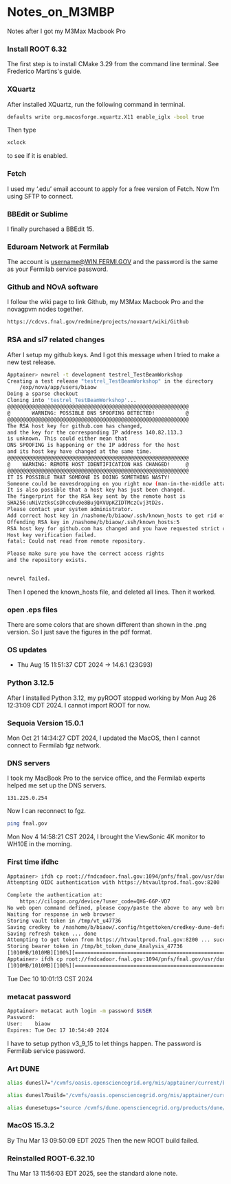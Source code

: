 # Notes_on_M3MBP
Notes after I got my M3Max Macbook Pro
###  Install ROOT 6.32
The first step is to install CMake 3.29 from the command line terminal. See 
Frederico Martins's guide.

### XQuartz
After installed XQuartz, run the following command in terminal.
```bash
defaults write org.macosforge.xquartz.X11 enable_iglx -bool true
```
Then type 
```bash
xclock
```
to see if it is enabled.

### Fetch
I used my ‘.edu’ email account to apply for a free version of Fetch. Now I’m using SFTP to connect.

### BBEdit or Sublime
I finally purchased a BBEdit 15.

### Eduroam Network at Fermilab
The account is username@WIN.FERMI.GOV and the password is the same as your Fermilab service password.

### Github and NOvA software
I follow the wiki page to link Github, my M3Max Macbook Pro and the novagpvm nodes together.
```html
https://cdcvs.fnal.gov/redmine/projects/novaart/wiki/Github
```
### RSA and sl7 related changes 
After I setup my github keys. And I got this message when I tried to make a new test release.
```bash
Apptainer> newrel -t development testrel_TestBeamWorkshop
Creating a test release "testrel_TestBeamWorkshop" in the directory
    /exp/nova/app/users/biaow
Doing a sparse checkout
Cloning into 'testrel_TestBeamWorkshop'...
@@@@@@@@@@@@@@@@@@@@@@@@@@@@@@@@@@@@@@@@@@@@@@@@@@@@@@@@@@@
@       WARNING: POSSIBLE DNS SPOOFING DETECTED!          @
@@@@@@@@@@@@@@@@@@@@@@@@@@@@@@@@@@@@@@@@@@@@@@@@@@@@@@@@@@@
The RSA host key for github.com has changed,
and the key for the corresponding IP address 140.82.113.3
is unknown. This could either mean that
DNS SPOOFING is happening or the IP address for the host
and its host key have changed at the same time.
@@@@@@@@@@@@@@@@@@@@@@@@@@@@@@@@@@@@@@@@@@@@@@@@@@@@@@@@@@@
@    WARNING: REMOTE HOST IDENTIFICATION HAS CHANGED!     @
@@@@@@@@@@@@@@@@@@@@@@@@@@@@@@@@@@@@@@@@@@@@@@@@@@@@@@@@@@@
IT IS POSSIBLE THAT SOMEONE IS DOING SOMETHING NASTY!
Someone could be eavesdropping on you right now (man-in-the-middle attack)!
It is also possible that a host key has just been changed.
The fingerprint for the RSA key sent by the remote host is
SHA256:uNiVztksCsDhcc0u9e8BujQXVUpKZIDTMczCvj3tD2s.
Please contact your system administrator.
Add correct host key in /nashome/b/biaow/.ssh/known_hosts to get rid of this message.
Offending RSA key in /nashome/b/biaow/.ssh/known_hosts:5
RSA host key for github.com has changed and you have requested strict checking.
Host key verification failed.
fatal: Could not read from remote repository.

Please make sure you have the correct access rights
and the repository exists.


newrel failed.
```
Then I opened the known_hosts file, and deleted all lines. Then it worked.




### open .eps files
There are some colors that are shown different than shown in the .png version. So I just save the figures in the pdf format.

### OS updates
- Thu Aug 15 11:51:37 CDT 2024 -> 14.6.1 (23G93)

### Python 3.12.5
After I installed Python 3.12, my pyROOT stopped working by Mon Aug 26 12:31:09 CDT 2024. I cannot import ROOT for now.

### Sequoia Version 15.0.1 
Mon Oct 21 14:34:27 CDT 2024, I updated the MacOS, then I cannot connect to Fermilab fgz network.

### DNS servers
I took my MacBook Pro to the service office, and the Fermilab experts helped me set up the DNS servers.
```
131.225.0.254
```
Now I can reconnect to fgz. 
```bash
ping fnal.gov
```
Mon Nov  4 14:58:21 CST 2024,  I brought the ViewSonic 4K monitor to WH10E in the morning.

### First time ifdhc 
```bash
Apptainer> ifdh cp root://fndcadoor.fnal.gov:1094/pnfs/fnal.gov/usr/dune/tape_backed/dunepro/physics/full-reconstructed/2023/mc/out1/MC_Winter2023_RITM1592444_reReco/54/05/35/65/NNBarAtm_hA_BR_dune10kt_1x2x6_54053565_607_20220331T192335Z_gen_g4_detsim_reco_65751406_0_20230125T150414Z_reReco.root /dev/null
Attempting OIDC authentication with https://htvaultprod.fnal.gov:8200

Complete the authentication at:
    https://cilogon.org/device/?user_code=QXG-66P-VD7
No web open command defined, please copy/paste the above to any web browser
Waiting for response in web browser
Storing vault token in /tmp/vt_u47736
Saving credkey to /nashome/b/biaow/.config/htgettoken/credkey-dune-default
Saving refresh token ... done
Attempting to get token from https://htvaultprod.fnal.gov:8200 ... succeeded
Storing bearer token in /tmp/bt_token_dune_Analysis_47736
[1010MB/1010MB][100%][==================================================][1010MB/s][1010MB/1010MB][100%][==================================================][1010MB/s]  
Apptainer> ifdh cp root://fndcadoor.fnal.gov:1094/pnfs/fnal.gov/usr/dune/tape_backed/dunepro/physics/full-reconstructed/2023/mc/out1/MC_Winter2023_RITM1592444_reReco/54/05/35/65/NNBarAtm_hA_BR_dune10kt_1x2x6_54053565_607_20220331T192335Z_gen_g4_detsim_reco_65751406_0_20230125T150414Z_reReco.root /dev/null
[1010MB/1010MB][100%][==================================================][1010MB/s][1010MB/1010MB][100%][==================================================][1010MB/s]
```
Tue Dec 10 10:01:13 CST 2024

### metacat password
```bash
Apptainer> metacat auth login -m password $USER 
Password:
User:    biaow
Expires: Tue Dec 17 10:54:40 2024
```
I have to setup python v3_9_15 to let things happen. The password is Fermilab service password.

### Art DUNE
```bash
alias dunesl7="/cvmfs/oasis.opensciencegrid.org/mis/apptainer/current/bin/apptainer shell --shell=/bin/bash -B /cvmfs,/exp,/nashome,/pnfs/dune,/opt,/run/user,/etc/hostname,/etc/hosts,/etc/krb5.conf --ipc --pid /cvmfs/singularity.opensciencegrid.org/fermilab/fnal-dev-sl7:latest"

alias dunesl7build="/cvmfs/oasis.opensciencegrid.org/mis/apptainer/current/bin/apptainer shell --shell=/bin/bash -B /cvmfs,/exp,/build,/nashome,/opt,/run/user,/etc/hostname,/etc/hosts,/etc/krb5.conf --ipc --pid /cvmfs/singularity.opensciencegrid.org/fermilab/fnal-dev-sl7:latest"

alias dunesetups="source /cvmfs/dune.opensciencegrid.org/products/dune/setup_dune.sh"
```

### MacOS 15.3.2
By Thu Mar 13 09:50:09 EDT 2025
Then the new ROOT build failed.

### Reinstalled ROOT-6.32.10
Thu Mar 13 11:56:03 EDT 2025, see the standard alone note.
